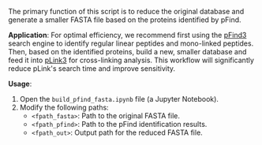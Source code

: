 
The primary function of this script is to reduce the original database and generate a smaller FASTA file based on the proteins identified by pFind.

**Application**:
For optimal efficiency, we recommend first using the [pFind3](https://github.com/pFindStudio/pFind3) search engine to identify regular linear peptides and mono-linked peptides. Then, based on the identified proteins, build a new, smaller database and feed it into [pLink3](https://github.com/pFindStudio/pLink3) for cross-linking analysis. This workflow will significantly reduce pLink's search time and improve sensitivity.

**Usage**:

1. Open the `build_pfind_fasta.ipynb` file (a Jupyter Notebook).
2. Modify the following paths:
   - `<fpath_fasta>`: Path to the original FASTA file.
   - `<fpath_pfind>`: Path to the pFind identification results.
   - `<fpath_out>`: Output path for the reduced FASTA file.
